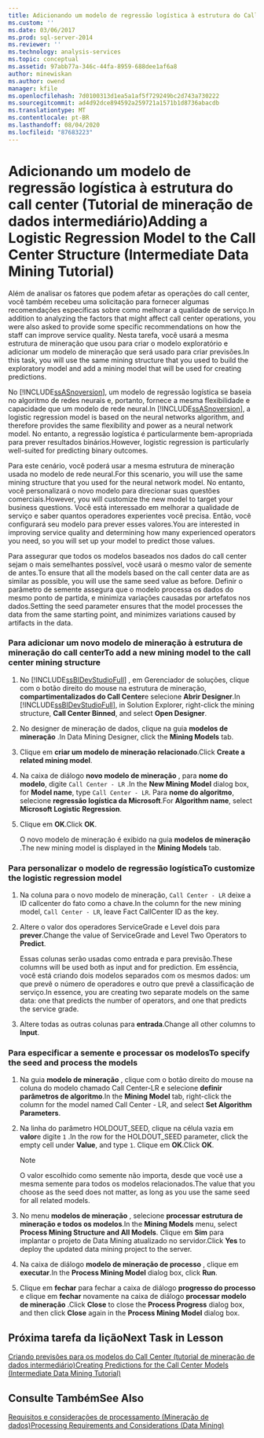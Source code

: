 ```yaml
---
title: Adicionando um modelo de regressão logística à estrutura do Call Center (tutorial de mineração de dados intermediário) | Microsoft Docs
ms.custom: ''
ms.date: 03/06/2017
ms.prod: sql-server-2014
ms.reviewer: ''
ms.technology: analysis-services
ms.topic: conceptual
ms.assetid: 97abb77a-346c-44fa-8959-688dee1af6a8
author: minewiskan
ms.author: owend
manager: kfile
ms.openlocfilehash: 7d0100313d1ea5a1af5f729249bc2d743a730222
ms.sourcegitcommit: ad4d92dce894592a259721a1571b1d8736abacdb
ms.translationtype: MT
ms.contentlocale: pt-BR
ms.lasthandoff: 08/04/2020
ms.locfileid: "87683223"
---
```

# <a name="adding-a-logistic-regression-model-to-the-call-center-structure-intermediate-data-mining-tutorial"></a><span data-ttu-id="6aab5-102">Adicionando um modelo de regressão logística à estrutura do call center (Tutorial de mineração de dados intermediário)</span><span class="sxs-lookup"><span data-stu-id="6aab5-102">Adding a Logistic Regression Model to the Call Center Structure (Intermediate Data Mining Tutorial)</span></span>
  <span data-ttu-id="6aab5-103">Além de analisar os fatores que podem afetar as operações do call center, você também recebeu uma solicitação para fornecer algumas recomendações específicas sobre como melhorar a qualidade de serviço.</span><span class="sxs-lookup"><span data-stu-id="6aab5-103">In addition to analyzing the factors that might affect call center operations, you were also asked to provide some specific recommendations on how the staff can improve service quality.</span></span> <span data-ttu-id="6aab5-104">Nesta tarefa, você usará a mesma estrutura de mineração que usou para criar o modelo exploratório e adicionar um modelo de mineração que será usado para criar previsões.</span><span class="sxs-lookup"><span data-stu-id="6aab5-104">In this task, you will use the same mining structure that you used to build the exploratory model and add a mining model that will be used for creating predictions.</span></span>  
  
 <span data-ttu-id="6aab5-105">No [!INCLUDE[ssASnoversion](../includes/ssasnoversion-md.md)], um modelo de regressão logística se baseia no algoritmo de redes neurais e, portanto, fornece a mesma flexibilidade e capacidade que um modelo de rede neural.</span><span class="sxs-lookup"><span data-stu-id="6aab5-105">In [!INCLUDE[ssASnoversion](../includes/ssasnoversion-md.md)], a logistic regression model is based on the neural networks algorithm, and therefore provides the same flexibility and power as a neural network model.</span></span> <span data-ttu-id="6aab5-106">No entanto, a regressão logística é particularmente bem-apropriada para prever resultados binários.</span><span class="sxs-lookup"><span data-stu-id="6aab5-106">However, logistic regression is particularly well-suited for predicting binary outcomes.</span></span>  
  
 <span data-ttu-id="6aab5-107">Para este cenário, você poderá usar a mesma estrutura de mineração usada no modelo de rede neural.</span><span class="sxs-lookup"><span data-stu-id="6aab5-107">For this scenario, you will use the same mining structure that you used for the neural network model.</span></span> <span data-ttu-id="6aab5-108">No entanto, você personalizará o novo modelo para direcionar suas questões comerciais.</span><span class="sxs-lookup"><span data-stu-id="6aab5-108">However, you will customize the new model to target your business questions.</span></span> <span data-ttu-id="6aab5-109">Você está interessado em melhorar a qualidade de serviço e saber quantos operadores experientes você precisa. Então, você configurará seu modelo para prever esses valores.</span><span class="sxs-lookup"><span data-stu-id="6aab5-109">You are interested in improving service quality and determining how many experienced operators you need, so you will set up your model to predict those values.</span></span>  
  
 <span data-ttu-id="6aab5-110">Para assegurar que todos os modelos baseados nos dados do call center sejam o mais semelhantes possível, você usará o mesmo valor de semente de antes.</span><span class="sxs-lookup"><span data-stu-id="6aab5-110">To ensure that all the models based on the call center data are as similar as possible, you will use the same seed value as before.</span></span> <span data-ttu-id="6aab5-111">Definir o parâmetro de semente assegura que o modelo processa os dados do mesmo ponto de partida, e minimiza variações causadas por artefatos nos dados.</span><span class="sxs-lookup"><span data-stu-id="6aab5-111">Setting the seed parameter ensures that the model processes the data from the same starting point, and minimizes variations caused by artifacts in the data.</span></span>  
  
### <a name="to-add-a-new-mining-model-to-the-call-center-mining-structure"></a><span data-ttu-id="6aab5-112">Para adicionar um novo modelo de mineração à estrutura de mineração do call center</span><span class="sxs-lookup"><span data-stu-id="6aab5-112">To add a new mining model to the call center mining structure</span></span>  
  
1.  <span data-ttu-id="6aab5-113">No [!INCLUDE[ssBIDevStudioFull](../includes/ssbidevstudiofull-md.md)] , em Gerenciador de soluções, clique com o botão direito do mouse na estrutura de mineração, **compartimentalizados do Call Center**e selecione **Abrir Designer**.</span><span class="sxs-lookup"><span data-stu-id="6aab5-113">In [!INCLUDE[ssBIDevStudioFull](../includes/ssbidevstudiofull-md.md)], in Solution Explorer, right-click the mining structure, **Call Center Binned**, and select **Open Designer**.</span></span>  
  
2.  <span data-ttu-id="6aab5-114">No designer de mineração de dados, clique na guia **modelos de mineração** .</span><span class="sxs-lookup"><span data-stu-id="6aab5-114">In Data Mining Designer, click the **Mining Models** tab.</span></span>  
  
3.  <span data-ttu-id="6aab5-115">Clique em **criar um modelo de mineração relacionado**.</span><span class="sxs-lookup"><span data-stu-id="6aab5-115">Click **Create a related mining model**.</span></span>  
  
4.  <span data-ttu-id="6aab5-116">Na caixa de diálogo **novo modelo de mineração** , para **nome do modelo**, digite `Call Center - LR` .</span><span class="sxs-lookup"><span data-stu-id="6aab5-116">In the **New Mining Model** dialog box, for **Model name**, type `Call Center - LR`.</span></span>  <span data-ttu-id="6aab5-117">Para **nome do algoritmo**, selecione **regressão logística da Microsoft**.</span><span class="sxs-lookup"><span data-stu-id="6aab5-117">For **Algorithm name**, select **Microsoft Logistic Regression**.</span></span>  
  
5.  <span data-ttu-id="6aab5-118">Clique em **OK**.</span><span class="sxs-lookup"><span data-stu-id="6aab5-118">Click **OK**.</span></span>  
  
     <span data-ttu-id="6aab5-119">O novo modelo de mineração é exibido na guia **modelos de mineração** .</span><span class="sxs-lookup"><span data-stu-id="6aab5-119">The new mining model is displayed in the **Mining Models** tab.</span></span>  
  
### <a name="to-customize-the-logistic-regression-model"></a><span data-ttu-id="6aab5-120">Para personalizar o modelo de regressão logística</span><span class="sxs-lookup"><span data-stu-id="6aab5-120">To customize the logistic regression model</span></span>  
  
1.  <span data-ttu-id="6aab5-121">Na coluna para o novo modelo de mineração, `Call Center - LR` deixe a ID callcenter do fato como a chave.</span><span class="sxs-lookup"><span data-stu-id="6aab5-121">In the column for the new mining model, `Call Center - LR`, leave Fact CallCenter ID as the key.</span></span>  
  
2.  <span data-ttu-id="6aab5-122">Altere o valor dos operadores ServiceGrade e Level dois para **prever**.</span><span class="sxs-lookup"><span data-stu-id="6aab5-122">Change the value of ServiceGrade and Level Two Operators to **Predict**.</span></span>  
  
     <span data-ttu-id="6aab5-123">Essas colunas serão usadas como entrada e para previsão.</span><span class="sxs-lookup"><span data-stu-id="6aab5-123">These columns will be used both as input and for prediction.</span></span> <span data-ttu-id="6aab5-124">Em essência, você está criando dois modelos separados com os mesmos dados: um que prevê o número de operadores e outro que prevê a classificação de serviço.</span><span class="sxs-lookup"><span data-stu-id="6aab5-124">In essence, you are creating two separate models on the same data: one that predicts the number of operators, and one that predicts the service grade.</span></span>  
  
3.  <span data-ttu-id="6aab5-125">Altere todas as outras colunas para **entrada**.</span><span class="sxs-lookup"><span data-stu-id="6aab5-125">Change all other columns to **Input**.</span></span>  
  
### <a name="to-specify-the-seed-and-process-the-models"></a><span data-ttu-id="6aab5-126">Para especificar a semente e processar os modelos</span><span class="sxs-lookup"><span data-stu-id="6aab5-126">To specify the seed and process the models</span></span>  
  
1.  <span data-ttu-id="6aab5-127">Na guia **modelo de mineração** , clique com o botão direito do mouse na coluna do modelo chamado Call Center-LR e selecione **definir parâmetros de algoritmo**.</span><span class="sxs-lookup"><span data-stu-id="6aab5-127">In the **Mining Model** tab, right-click the column for the model named Call Center - LR, and select **Set Algorithm Parameters**.</span></span>  
  
2.  <span data-ttu-id="6aab5-128">Na linha do parâmetro HOLDOUT_SEED, clique na célula vazia em **valor**e digite `1` .</span><span class="sxs-lookup"><span data-stu-id="6aab5-128">In the row for the HOLDOUT_SEED parameter, click the empty cell under **Value**, and type `1`.</span></span> <span data-ttu-id="6aab5-129">Clique em **OK**.</span><span class="sxs-lookup"><span data-stu-id="6aab5-129">Click **OK**.</span></span>  
  
    > [!NOTE]  
    >  <span data-ttu-id="6aab5-130">O valor escolhido como semente não importa, desde que você use a mesma semente para todos os modelos relacionados.</span><span class="sxs-lookup"><span data-stu-id="6aab5-130">The value that you choose as the seed does not matter, as long as you use the same seed for all related models.</span></span>  
  
3.  <span data-ttu-id="6aab5-131">No menu **modelos de mineração** , selecione **processar estrutura de mineração e todos os modelos**.</span><span class="sxs-lookup"><span data-stu-id="6aab5-131">In the **Mining Models** menu, select **Process Mining Structure and All Models**.</span></span> <span data-ttu-id="6aab5-132">Clique em **Sim** para implantar o projeto de Data Mining atualizado no servidor.</span><span class="sxs-lookup"><span data-stu-id="6aab5-132">Click **Yes** to deploy the updated data mining project to the server.</span></span>  
  
4.  <span data-ttu-id="6aab5-133">Na caixa de diálogo **modelo de mineração de processo** , clique em **executar**.</span><span class="sxs-lookup"><span data-stu-id="6aab5-133">In the **Process Mining Model** dialog box, click **Run**.</span></span>  
  
5.  <span data-ttu-id="6aab5-134">Clique em **fechar** para fechar a caixa de diálogo **progresso do processo** e clique em **fechar** novamente na caixa de diálogo **processar modelo de mineração** .</span><span class="sxs-lookup"><span data-stu-id="6aab5-134">Click **Close** to close the **Process Progress** dialog box, and then click **Close** again in the **Process Mining Model** dialog box.</span></span>  
  
## <a name="next-task-in-lesson"></a><span data-ttu-id="6aab5-135">Próxima tarefa da lição</span><span class="sxs-lookup"><span data-stu-id="6aab5-135">Next Task in Lesson</span></span>  
 [<span data-ttu-id="6aab5-136">Criando previsões para os modelos do Call Center &#40;tutorial de mineração de dados intermediário&#41;</span><span class="sxs-lookup"><span data-stu-id="6aab5-136">Creating Predictions for the Call Center Models &#40;Intermediate Data Mining Tutorial&#41;</span></span>](../../2014/tutorials/create-predictions-call-center-models-intermediate-data-mining-tutorial.md)  
  
## <a name="see-also"></a><span data-ttu-id="6aab5-137">Consulte Também</span><span class="sxs-lookup"><span data-stu-id="6aab5-137">See Also</span></span>  
 [<span data-ttu-id="6aab5-138">Requisitos e considerações de processamento &#40;Mineração de dados&#41;</span><span class="sxs-lookup"><span data-stu-id="6aab5-138">Processing Requirements and Considerations &#40;Data Mining&#41;</span></span>](../../2014/analysis-services/data-mining/processing-requirements-and-considerations-data-mining.md)  
  
  
